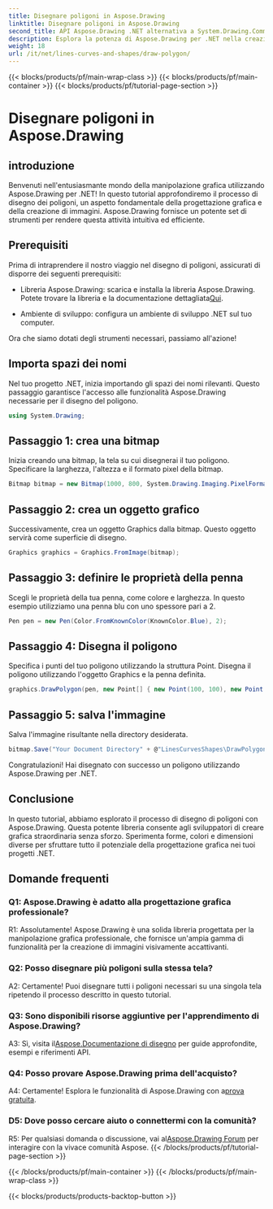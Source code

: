 ```yaml
---
title: Disegnare poligoni in Aspose.Drawing
linktitle: Disegnare poligoni in Aspose.Drawing
second_title: API Aspose.Drawing .NET alternativa a System.Drawing.Common
description: Esplora la potenza di Aspose.Drawing per .NET nella creazione di grafica straordinaria. Disegna poligoni senza sforzo con questa libreria intuitiva.
weight: 18
url: /it/net/lines-curves-and-shapes/draw-polygon/
---
```


{{< blocks/products/pf/main-wrap-class >}}
{{< blocks/products/pf/main-container >}}
{{< blocks/products/pf/tutorial-page-section >}}

# Disegnare poligoni in Aspose.Drawing

## introduzione

Benvenuti nell'entusiasmante mondo della manipolazione grafica utilizzando Aspose.Drawing per .NET! In questo tutorial approfondiremo il processo di disegno dei poligoni, un aspetto fondamentale della progettazione grafica e della creazione di immagini. Aspose.Drawing fornisce un potente set di strumenti per rendere questa attività intuitiva ed efficiente.

## Prerequisiti

Prima di intraprendere il nostro viaggio nel disegno di poligoni, assicurati di disporre dei seguenti prerequisiti:

- Libreria Aspose.Drawing: scarica e installa la libreria Aspose.Drawing. Potete trovare la libreria e la documentazione dettagliata[Qui](https://reference.aspose.com/drawing/net/).

- Ambiente di sviluppo: configura un ambiente di sviluppo .NET sul tuo computer.

Ora che siamo dotati degli strumenti necessari, passiamo all'azione!

## Importa spazi dei nomi

Nel tuo progetto .NET, inizia importando gli spazi dei nomi rilevanti. Questo passaggio garantisce l'accesso alle funzionalità Aspose.Drawing necessarie per il disegno del poligono.

```csharp
using System.Drawing;
```

## Passaggio 1: crea una bitmap

Inizia creando una bitmap, la tela su cui disegnerai il tuo poligono. Specificare la larghezza, l'altezza e il formato pixel della bitmap.

```csharp
Bitmap bitmap = new Bitmap(1000, 800, System.Drawing.Imaging.PixelFormat.Format32bppPArgb);
```

## Passaggio 2: crea un oggetto grafico

Successivamente, crea un oggetto Graphics dalla bitmap. Questo oggetto servirà come superficie di disegno.

```csharp
Graphics graphics = Graphics.FromImage(bitmap);
```

## Passaggio 3: definire le proprietà della penna

Scegli le proprietà della tua penna, come colore e larghezza. In questo esempio utilizziamo una penna blu con uno spessore pari a 2.

```csharp
Pen pen = new Pen(Color.FromKnownColor(KnownColor.Blue), 2);
```

## Passaggio 4: Disegna il poligono

Specifica i punti del tuo poligono utilizzando la struttura Point. Disegna il poligono utilizzando l'oggetto Graphics e la penna definita.

```csharp
graphics.DrawPolygon(pen, new Point[] { new Point(100, 100), new Point(500, 700), new Point(900, 100) });
```

## Passaggio 5: salva l'immagine

Salva l'immagine risultante nella directory desiderata.

```csharp
bitmap.Save("Your Document Directory" + @"LinesCurvesShapes\DrawPolygon_out.png");
```

Congratulazioni! Hai disegnato con successo un poligono utilizzando Aspose.Drawing per .NET.

## Conclusione

In questo tutorial, abbiamo esplorato il processo di disegno di poligoni con Aspose.Drawing. Questa potente libreria consente agli sviluppatori di creare grafica straordinaria senza sforzo. Sperimenta forme, colori e dimensioni diverse per sfruttare tutto il potenziale della progettazione grafica nei tuoi progetti .NET.

## Domande frequenti

### Q1: Aspose.Drawing è adatto alla progettazione grafica professionale?

R1: Assolutamente! Aspose.Drawing è una solida libreria progettata per la manipolazione grafica professionale, che fornisce un'ampia gamma di funzionalità per la creazione di immagini visivamente accattivanti.

### Q2: Posso disegnare più poligoni sulla stessa tela?

A2: Certamente! Puoi disegnare tutti i poligoni necessari su una singola tela ripetendo il processo descritto in questo tutorial.

### Q3: Sono disponibili risorse aggiuntive per l'apprendimento di Aspose.Drawing?

 A3: Sì, visita il[Aspose.Documentazione di disegno](https://reference.aspose.com/drawing/net/) per guide approfondite, esempi e riferimenti API.

### Q4: Posso provare Aspose.Drawing prima dell'acquisto?

 A4: Certamente! Esplora le funzionalità di Aspose.Drawing con a[prova gratuita](https://releases.aspose.com/).

### D5: Dove posso cercare aiuto o connettermi con la comunità?

 R5: Per qualsiasi domanda o discussione, vai al[Aspose.Drawing Forum](https://forum.aspose.com/c/diagram/17) per interagire con la vivace comunità Aspose.
{{< /blocks/products/pf/tutorial-page-section >}}

{{< /blocks/products/pf/main-container >}}
{{< /blocks/products/pf/main-wrap-class >}}

{{< blocks/products/products-backtop-button >}}
